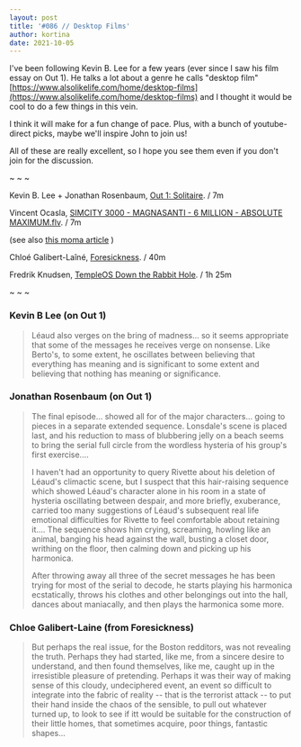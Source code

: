 ```yaml
---
layout: post
title: '#086 // Desktop Films'
author: kortina
date: 2021-10-05
---
```


I've been following Kevin B. Lee for a few years (ever since I saw his film essay on Out 1). He talks a lot about a genre he calls "desktop film" [https://www.alsolikelife.com/home/desktop-films](https://www.alsolikelife.com/home/desktop-films) and I thought it would be cool to do a few things in this vein.

I think it will make for a fun change of pace. Plus, with a bunch of youtube-direct picks, maybe we'll inspire John to join us!

All of these are really excellent, so I hope you see them even if you don't join for the discussion.

~ ~ ~

Kevin B. Lee + Jonathan Rosenbaum, [Out 1: Solitaire](https://www.youtube.com/watch?v=CybARtyBHxI). / 7m

Vincent Ocasla, [SIMCITY 3000 - MAGNASANTI - 6 MILLION - ABSOLUTE MAXIMUM.flv](https://www.youtube.com/watch?v=NTJQTc-TqpU). / 7m

(see also [this moma article](https://www.moma.org/interactives/exhibitions/2013/designandviolence/sim-city-magnasanti-vincent-ocasla/) )

Chloé Galibert-Laîné, [Foresickness](https://vimeo.com/382626787). / 40m

Fredrik Knudsen, [TempleOS Down the Rabbit Hole](https://www.youtube.com/watch?v=UCgoxQCf5Jg). / 1h 25m

~ ~ ~

### Kevin B Lee (on Out 1)

> Léaud also verges on the bring of madness... so it seems appropriate that some of the messages he receives verge on nonsense. Like Berto's, to some extent, he oscillates between believing that everything has meaning and is significant to some extent and believing that nothing has meaning or significance.

### Jonathan Rosenbaum (on Out 1)

> The final episode... showed all for of the major characters... going to pieces in a separate extended sequence. Lonsdale's scene is placed last, and his reduction to mass of blubbering jelly on a beach seems to bring the serial full circle from the wordless hysteria of his group's first exercise....
>
> I haven't had an opportunity to query Rivette about his deletion of Léaud's climactic scene, but I suspect that this hair-raising sequence which showed Léaud's character alone in his room in a state of hysteria oscillating between despair, and more briefly, exuberance, carried too many suggestions of Léaud's subsequent real life emotional difficulties for Rivette to feel comfortable about retaining it.... The sequence shows him crying, screaming, howling like an animal, banging his head against the wall, busting a closet door, writhing on the floor, then calming down and picking up his harmonica.
>
> After throwing away all three of the secret messages he has been trying for most of the serial to decode, he starts playing his harmonica ecstatically, throws his clothes and other belongings out into the hall, dances about maniacally, and then plays the harmonica some more.

### Chloe Galibert-Laine (from Foresickness)

> But perhaps the real issue, for the Boston redditors, was not revealing the truth. Perhaps they had started, like me, from a sincere desire to understand, and then found themselves, like me, caught up in the irresistible pleasure of pretending. Perhaps it was their way of making sense of this cloudy, undeciphered event, an event so difficult to integrate into the fabric of reality -- that is the terrorist attack -- to put their hand inside the chaos of the sensible, to pull out whatever turned up, to look to see if itt would be suitable for the construction of their little homes, that sometimes acquire, poor things, fantastic shapes...
